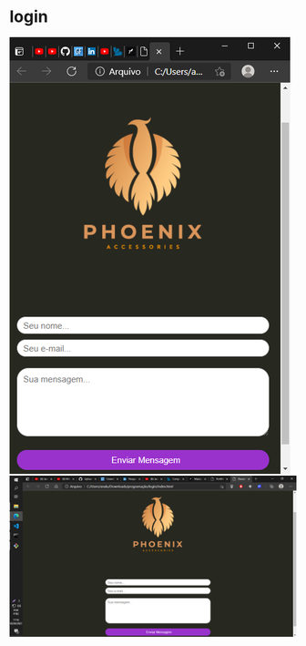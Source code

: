 # login
![](https://github.com/letFlavinho/login/blob/main/Screenshot_1.png)
</br>
![](https://github.com/letFlavinho/login/blob/main/Screenshot_2.png)
